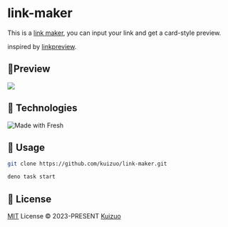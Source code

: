 # link-maker

This is a [link maker](https://link-maker.deno.dev), you can input your link and get a card-style preview.

inspired by [linkpreview](https://linkpreview.net/).

## 🎨Preview

![](https://img.kuizuo.cn/link-maker.png)

## 🤖 Technologies

![Made with Fresh](https://fresh.deno.dev/fresh-badge.svg)

## 🔨 Usage

```Bash
git clone https://github.com/kuizuo/link-maker.git
```

```Bash
deno task start
```

## 📝 License

[MIT](./LICENSE) License &copy; 2023-PRESENT [Kuizuo](https://github.com/kuizuo)
